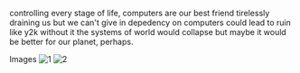 controlling every stage of life, computers are our best friend
tirelessly draining us but we can't give in
depedency on computers could lead to ruin
like y2k without it the systems of world would collapse
but maybe it would be better for our planet, perhaps.





Images
![1](https://www.slantmagazine.com/wp-content/uploads/2018/10/theylive.jpg)
![2](https://mk0analyticsindf35n9.kinstacdn.com/wp-content/uploads/2019/12/terminator_dark_fate.jpg)

